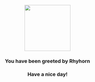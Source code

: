<p align="center">
    <img src="https://raw.githubusercontent.com/PokeAPI/sprites/master/sprites/pokemon/111.png" width="150" height="150">
</p>
<h3 align="center">You have been greeted by  <b>Rhyhorn</b></h3>
<h3 align="center">Have a nice day!</h3>
